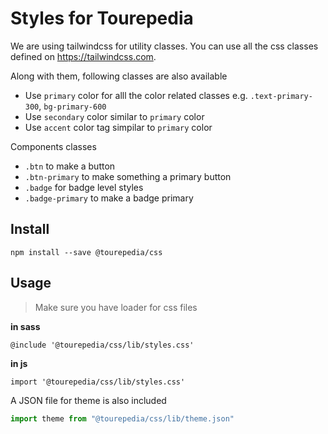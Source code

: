 # Styles for Tourepedia

We are using tailwindcss for utility classes. You can use all the css classes defined on https://tailwindcss.com.

Along with them, following classes are also available

- Use `primary` color for alll the color related classes e.g. `.text-primary-300`, `bg-primary-600`
- Use `secondary` color similar to `primary` color
- Use `accent` color tag simpilar to `primary` color

Components classes

- `.btn` to make a button
- `.btn-primary` to make something a primary button
- `.badge` for badge level styles
- `.badge-primary` to make a badge primary

## Install

```
npm install --save @tourepedia/css
```

## Usage

> Make sure you have loader for css files

**in sass**

```
@include '@tourepedia/css/lib/styles.css'
```

**in js**

```
import '@tourepedia/css/lib/styles.css'
```

A JSON file for theme is also included

```js
import theme from "@tourepedia/css/lib/theme.json"
```
